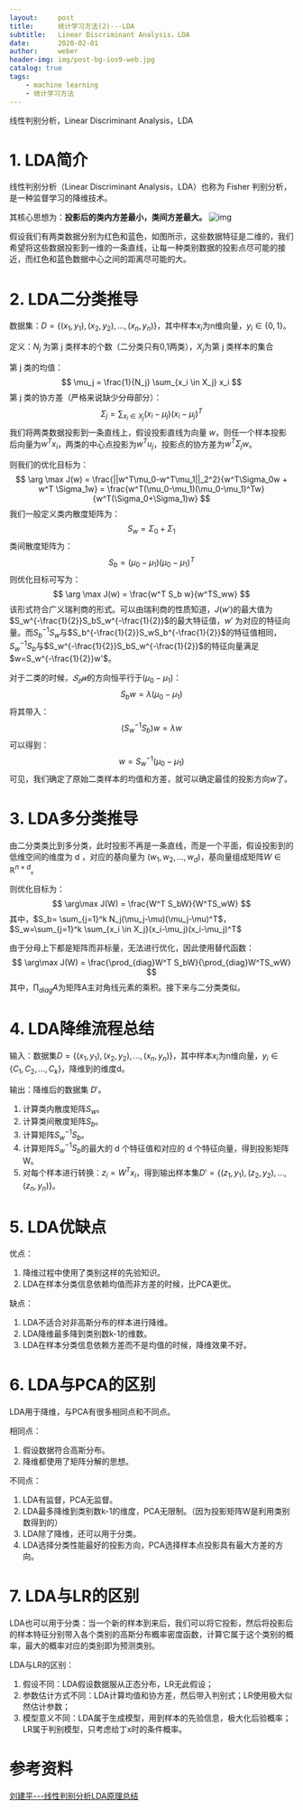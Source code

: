 ```yaml
---
layout:     post
title:      统计学习方法(2)---LDA
subtitle:   Linear Discriminant Analysis，LDA
date:       2020-02-01
author:     weber
header-img: img/post-bg-ios9-web.jpg
catalog: true
tags:
    - machine learning
    - 统计学习方法
---
```


线性判别分析，Linear Discriminant Analysis，LDA

# 1. LDA简介
线性判别分析（Linear Discriminant Analysis，LDA）也称为 Fisher 判别分析，是一种监督学习的降维技术。

其核心思想为：**投影后的类内方差最小，类间方差最大。**	![img](https://tva1.sinaimg.cn/large/00831rSTgy1gd64n64rfkj30qr0acjs3.jpg)

假设我们有两类数据分别为红色和蓝色，如图所示，这些数据特征是二维的，我们希望将这些数据投影到一维的一条直线，让每一种类别数据的投影点尽可能的接近，而红色和蓝色数据中心之间的距离尽可能的大。

# 2. LDA二分类推导

数据集：$D=\{(x_1,y_1),(x_2,y_2),...,(x_n,y_n)\}$，其中样本$x_i$为n维向量，$y_i \in \{0,1\}$。 

定义：$N_j$ 为第 j 类样本的个数（二分类只有0,1两类），$X_j$为第 j 类样本的集合

第 j 类的均值：
$$
\mu_j = \frac{1}{N_j} \sum_{x_i \in X_j} x_i
$$
第 j 类的协方差（严格来说缺少分母部分）：
$$
\Sigma_j = \sum_{x_i \in X_j}(x_i - \mu_j)(x_i-\mu_j)^T
$$
我们将两类数据投影到一条直线上，假设投影直线为向量 $w$，则任一个样本投影后向量为$w^Tx_i$，两类的中心点投影为$w^Tu_j$，投影点的协方差为$w^T\Sigma_j w$。

则我们的优化目标为：
$$
\arg \max J(w) = \frac{||w^T\mu_0-w^T\mu_1||_2^2}{w^T\Sigma_0w + w^T \Sigma_1w} = \frac{w^T(\mu_0-\mu_1)(\mu_0-\mu_1)^Tw}{w^T(\Sigma_0+\Sigma_1)w}
$$
我们一般定义类内散度矩阵为：
$$
S_w = \Sigma_0 + \Sigma_1
$$
类间散度矩阵为：
$$
S_b =(\mu_0-\mu_1)(\mu_0-\mu_1)^T
$$
则优化目标可写为：
$$
\arg \max J(w) = \frac{w^T S_b w}{w^TS_ww}
$$
该形式符合广义瑞利商的形式。可以由瑞利商的性质知道，$J(w')$的最大值为$S_w^{-\frac{1}{2}}S_bS_w^{-\frac{1}{2}}$的最大特征值，$w'$ 为对应的特征向量。而$S_b^{-1}S_w$与$S_b^{-\frac{1}{2}}S_wS_b^{-\frac{1}{2}}$的特征值相同，$S_w^{-1}S_b$与$S_w^{-\frac{1}{2}}S_bS_w^{-\frac{1}{2}}$的特征向量满足$w=S_w^{-\frac{1}{2}}w'$。

对于二类的时候，$𝑆_𝑏𝑤$的方向恒平行于$(\mu_0−\mu_1)$：
$$
S_bw=\lambda(\mu_0-\mu_1)
$$
将其带入：
$$
(S_w^{-1}S_b) w= \lambda w
$$
可以得到：
$$
w = S_w^{-1}(\mu_0-\mu_1)
$$
可见，我们确定了原始二类样本的均值和方差，就可以确定最佳的投影方向$w$了。

# 3. LDA多分类推导

由二分类类比到多分类，此时投影不再是一条直线，而是一个平面，假设投影到的低维空间的维度为 d ，对应的基向量为 $(w_1,w_2,...,w_d)$，基向量组成矩阵$W \in \mathbb{R}^{n \times d}$。

则优化目标为：
$$
\arg\max J(W) = \frac{W^T S_bW}{W^TS_wW}
$$
其中，$S_b= \sum_{j=1}^k N_j(\mu_j-\mu)(\mu_j-\mu)^T$，$S_w=\sum_{j=1}^k \sum_{x_i \in X_j}(x_i-\mu_j)(x_i-\mu_j)^T$

由于分母上下都是矩阵而非标量，无法进行优化，因此使用替代函数：
$$
\arg\max J(W) = \frac{\prod_{diag}W^T S_bW}{\prod_{diag}W^TS_wW}
$$
其中，$\prod_{diag}A$为矩阵A主对角线元素的乘积。接下来与二分类类似。

# 4. LDA降维流程总结

输入：数据集$D=\{(x_1,y_1),(x_2,y_2),...,(x_n,y_n)\}$，其中样本$x_i$为n维向量，$y_i \in \{C_1,C_2,...,C_k\}$，降维到的维度d。

输出：降维后的数据集 $D'$。

1. 计算类内散度矩阵$S_w$。
2. 计算类间散度矩阵$S_b$。
3. 计算矩阵$S_w^{-1}S_b$。
4. 计算矩阵$S_w^{-1}S_b$的最大的 d 个特征值和对应的 d 个特征向量，得到投影矩阵 W。
5. 对每个样本进行转换：$z_i = W^Tx_i$，得到输出样本集$D'=\{(z_1,y_1),(z_2,y_2),...,(z_n,y_n)\}$。

# 5. LDA优缺点

优点：

1. 降维过程中使用了类别这样的先验知识。
2. LDA在样本分类信息依赖均值而非方差的时候，比PCA更优。

缺点：

1. LDA不适合对非高斯分布的样本进行降维。
2. LDA降维最多降到类别数k-1的维数。
3. LDA在样本分类信息依赖方差而不是均值的时候，降维效果不好。

# 6. LDA与PCA的区别

LDA用于降维，与PCA有很多相同点和不同点。

相同点：

1. 假设数据符合高斯分布。
2. 降维都使用了矩阵分解的思想。

不同点：

1. LDA有监督，PCA无监督。
2. LDA最多降维到类别数k-1的维度，PCA无限制。（因为投影矩阵W是利用类别数得到的）
3. LDA除了降维，还可以用于分类。
4. LDA选择分类性能最好的投影方向，PCA选择样本点投影具有最大方差的方向。

# 7. LDA与LR的区别

LDA也可以用于分类：当一个新的样本到来后，我们可以将它投影，然后将投影后的样本特征分别带入各个类别的高斯分布概率密度函数，计算它属于这个类别的概率，最大的概率对应的类别即为预测类别。

LDA与LR的区别：

1. 假设不同：LDA假设数据服从正态分布，LR无此假设；
2. 参数估计方式不同：LDA计算均值和协方差，然后带入判别式；LR使用极大似然估计参数；
3. 模型意义不同：LDA属于生成模型，用到样本的先验信息，极大化后验概率；LR属于判别模型，只考虑给丁x时的条件概率。

# 参考资料

 [刘建平---线性判别分析LDA原理总结](https://www.cnblogs.com/pinard/p/6244265.html)